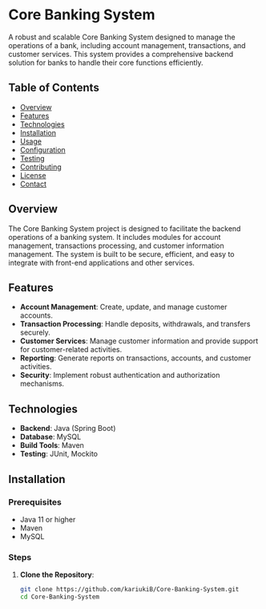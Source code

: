 # Core Banking System

A robust and scalable Core Banking System designed to manage the operations of a bank, including account management, transactions, and customer services. This system provides a comprehensive backend solution for banks to handle their core functions efficiently.

## Table of Contents
- [Overview](#overview)
- [Features](#features)
- [Technologies](#technologies)
- [Installation](#installation)
- [Usage](#usage)
- [Configuration](#configuration)
- [Testing](#testing)
- [Contributing](#contributing)
- [License](#license)
- [Contact](#contact)

## Overview

The Core Banking System project is designed to facilitate the backend operations of a banking system. It includes modules for account management, transactions processing, and customer information management. The system is built to be secure, efficient, and easy to integrate with front-end applications and other services.

## Features

- **Account Management**: Create, update, and manage customer accounts.
- **Transaction Processing**: Handle deposits, withdrawals, and transfers securely.
- **Customer Services**: Manage customer information and provide support for customer-related activities.
- **Reporting**: Generate reports on transactions, accounts, and customer activities.
- **Security**: Implement robust authentication and authorization mechanisms.

## Technologies

- **Backend**: Java (Spring Boot)
- **Database**: MySQL
- **Build Tools**: Maven
- **Testing**: JUnit, Mockito

## Installation

### Prerequisites

- Java 11 or higher
- Maven
- MySQL

### Steps

1. **Clone the Repository**:
   ```bash
   git clone https://github.com/kariukiB/Core-Banking-System.git
   cd Core-Banking-System
